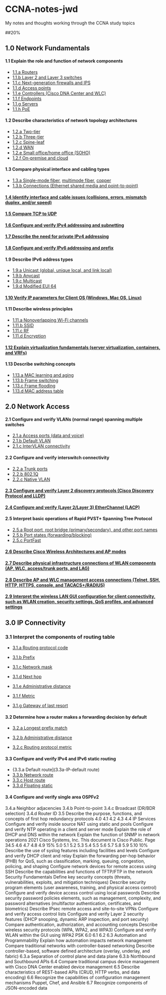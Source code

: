 # CCNA-notes-jwd
My notes and thoughts working through the CCNA study topics

##20%
## 1.0 Network Fundamentals
#### 1.1 Explain the role and function of network components
- [1.1.a Routers](1.1a-routers)
- [1.1.b Layer 2 and Layer 3 switches](1.1b-switches)
- [1.1.c Next-generation firewalls and IPS](1.1c-firewalls-IPS)
- [1.1.d Access points](1.1d-access-points)
- [1.1.e Controllers (Cisco DNA Center and WLC)](1.1e-controllers)
- [1.1.f Endpoints](1.1f-endpoints)
- [1.1.g Servers](1.1g-servers)
- [1.1.h PoE](1.1h-PoE)
#### 1.2 Describe characteristics of network topology architectures
- [1.2.a Two-tier](1.2a-two-tier-topology)
- [1.2.b Three-tier](1.2b-three-tier-topology)
- [1.2.c Spine-leaf](1.2c-spine-leaf-topology)
- [1.2.d WAN](1.2d-WAN)
- [1.2.e Small office/home office (SOHO)](1.1e-SOHO-topology)
- [1.2.f On-premise and cloud](1.2f-on-premise-and-cloud-topology)
#### 1.3 Compare physical interface and cabling types
- [1.3.a Single-mode fiber](1.3a-single-mode-fiber), [multimode fiber](1.3a-multimode-fiber), [copper](1.3a-copper)
- [1.3.b Connections (Ethernet shared media and point-to-point)](1.3b-connections)
#### [1.4 Identify interface and cable issues (collisions, errors, mismatch duplex, and/or speed)](1.4-interface-troubleshooting)
#### [1.5 Compare TCP to UDP](1.5-TCP-UDP)
#### [1.6 Configure and verify IPv4 addressing and subnetting](1.6-IPv4-addressing-subnetting)
#### [1.7 Describe the need for private IPv4 addressing](1.7-private-IPv4)
#### [1.8 Configure and verify IPv6 addressing and prefix](1.8-IPv6-addressing)
#### 1.9 Describe IPv6 address types
- [1.9.a Unicast (global, unique local, and link local)](1.9a-unicast)
- [1.9.b Anycast](1.9b-anycast)
- [1.9.c Multicast](1.9c-multicast)
- [1.9.d Modified EUI 64](1.9d-modified-EUI)
#### [1.10 Verify IP parameters for Client OS (Windows, Mac OS, Linux)](1.10-OS-IP-parameters)
#### 1.11 Describe wireless principles
- [1.11.a Nonoverlapping Wi-Fi channels](1.11a-WiFi-channels)
- [1.11.b SSID](1.11b-SSID)
- [1.11.c RF](1.11c-RF)
- [1.11.d Encryption](1.11d-encryption)
#### [1.12 Explain virtualization fundamentals (server virtualization, containers, and VRFs)](1.12-virtualization)
#### 1.13 Describe switching concepts
- [1.13.a MAC learning and aging](1.13a-MAC-learning-and-aging)
- [1.13.b Frame switching](1.13b-frame-switching)
- [1.13.c Frame flooding](1.13c-frame-flooding)
- [1.13.d MAC address table](1.13d-MAC-table)


## 2.0 Network Access

#### 2.1 Configure and verify VLANs (normal range) spanning multiple switches
- [2.1.a Access ports (data and voice)](2.1a-access-ports)
- [2.1.b Default VLAN](2.1b-default-VLAN)
- [2.1.c InterVLAN connectivity](2.1c-InterVLAN-connectivity)
#### 2.2 Configure and verify interswitch connectivity
- [2.2.a Trunk ports](2.1a-trunk-ports)
- [2.2.b 802.1Q](2.2b-802.1q)
- [2.2.c Native VLAN](2.2c-native-VLAN)
#### [2.3 Configure and verify Layer 2 discovery protocols (Cisco Discovery Protocol and LLDP)](2.3-layer-2-discovery)
#### [2.4 Configure and verify (Layer 2/Layer 3) EtherChannel (LACP)](2.4-EtherChannel)
#### 2.5 Interpret basic operations of Rapid PVST+ Spanning Tree Protocol
- [2.5.a Root port, root bridge (primary/secondary), and other port names](2.5a-STP-ports)
- [2.5.b Port states (forwarding/blocking)](2.5b-STP-port-states)
- [2.5.c PortFast](2.5c-PortFast)
#### [2.6 Describe Cisco Wireless Architectures and AP modes](2.6-wireless-architectures)
#### [2.7 Describe physical infrastructure connections of WLAN components (AP, WLC, access/trunk ports, and LAG)](2.7-WLAN-physical-infrastructure)
#### [2.8 Describe AP and WLC management access connections (Telnet, SSH, HTTP, HTTPS, console, and TACACS+/RADIUS)](2.8-management-access-connections)
#### [2.9 Interpret the wireless LAN GUI configuration for client connectivity, such as WLAN creation, security settings, QoS profiles, and advanced settings](2.9-LAN-GUI-config)


## 3.0 IP Connectivity 
### 3.1 Interpret the components of routing table

- [3.1.a Routing protocol code](3.1a-routing-protocol-code)

- [3.1.b Prefix](3.1b-prefix)

- [3.1.c Network mask](3.1c-network-mask)

- [3.1.d Next hop](3.1d-next-hop)

- [3.1.e Administrative distance](3.1e-administrative-distance)

- [3.1.f Metric](3.1f-metric)

- [3.1.g Gateway of last resort](3.1g-gateway-of-last-resort)

#### 3.2 Determine how a router makes a forwarding decision by default

- [3.2.a Longest prefix match](3.2a-longest-prefix-match)

- [3.2.b Administrative distance](3.2b-administrative-distance)

- [3.2.c Routing protocol metric](3.2c-routing-protocol)

#### 3.3 Configure and verify IPv4 and IPv6 static routing
- {3.3.a Default route](3.3a-IP-default route)
- [3.3.b Network route](3.3b-network-route)
- [3.3.c Host route](3.3c-host-route)
- [3.3.d Floating static](3.3d-floating-static)

#### 3.4 Configure and verify single area OSPFv2
3.4.a Neighbor adjacencies
3.4.b Point-to-point
3.4.c Broadcast (DR/BDR selection)
3.4.d Router ID
3.5 Describe the purpose, functions, and concepts of first hop redundancy protocols
4.0
4.1
4.2
4.3
4.4 IP Services
Configure and verify inside source NAT using static and pools
Configure and verify NTP operating in a client and server mode
Explain the role of DHCP and DNS within the network
Explain the function of SNMP in network operations
2021 Cisco Systems, Inc. This document is Cisco Public.
Page 34.5
4.6
4.7
4.8
4.9
15%
5.0
5.1
5.2
5.3
5.4
5.5
5.6
5.7
5.8
5.9
5.10
10%
Describe the use of syslog features including facilities and levels
Configure and verify DHCP client and relay
Explain the forwarding per-hop behavior (PHB) for QoS, such as classification, marking,
queuing, congestion, policing, and shaping
Configure network devices for remote access using SSH
Describe the capabilities and functions of TFTP/FTP in the network
Security Fundamentals
Define key security concepts (threats, vulnerabilities, exploits, and mitigation
techniques)
Describe security program elements (user awareness, training, and physical access
control)
Configure and verify device access control using local passwords
Describe security password policies elements, such as management, complexity, and
password alternatives (multifactor authentication, certificates, and biometrics)
Describe IPsec remote access and site-to-site VPNs
Configure and verify access control lists
Configure and verify Layer 2 security features (DHCP snooping, dynamic ARP inspection,
and port security)
Compare authentication, authorization, and accounting concepts
Describe wireless security protocols (WPA, WPA2, and WPA3)
Configure and verify WLAN within the GUI using WPA2 PSK
6.0
6.1
6.2
6.3 Automation and Programmability
Explain how automation impacts network management
Compare traditional networks with controller-based networking
Describe controller-based, software defined architecture (overlay, underlay, and fabric)
6.3.a Separation of control plane and data plane
6.3.b Northbound and Southbound APIs
6.4 Compare traditional campus device management with Cisco DNA Center enabled device
management
6.5 Describe characteristics of REST-based APIs (CRUD, HTTP verbs, and data encoding)
6.6 Recognize the capabilities of configuration management mechanisms Puppet, Chef, and
Ansible
6.7 Recognize components of JSON-encoded data
